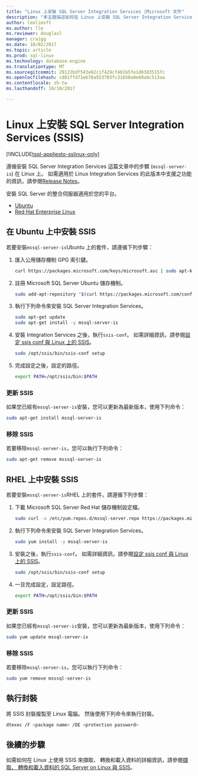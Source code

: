 ```yaml
---
title: "Linux 上安裝 SQL Server Integration Services |Microsoft 文件"
description: "本主題描述如何在 Linux 上安裝 SQL Server Integration Services (SSIS)。"
author: leolimsft
ms.author: lle
ms.reviewer: douglasl
manager: craigg
ms.date: 10/02/2017
ms.topic: article
ms.prod: sql-linux
ms.technology: database-engine
ms.translationtype: MT
ms.sourcegitcommit: 29122bdf543e82c1f429cf401b5fe1d8383515fc
ms.openlocfilehash: cd81ffd71eb78a553703fc31650a0e60a8c513aa
ms.contentlocale: zh-tw
ms.lasthandoff: 10/10/2017

---
```

# <a name="install-sql-server-integration-services-ssis-on-linux"></a>Linux 上安裝 SQL Server Integration Services (SSIS)

[!INCLUDE[tsql-appliesto-sslinux-only](../includes/tsql-appliesto-sslinux-only.md)]

遵循安裝 SQL Server Integration Services 這篇文章中的步驟 (`mssql-server-is`) 在 Linux 上。 如需適用於 Linux Integration Services 的此版本中支援之功能的資訊，請參閱[Release Notes](sql-server-linux-release-notes.md)。

安裝 SQL Server 的整合伺服器適用於您的平台。

- [Ubuntu](#ubuntu)
- [Red Hat Enterprise Linux](#RHEL)

## <a name="ubuntu"></a>在 Ubuntu 上中安裝 SSIS
若要安裝`mssql-server-is`Ubuntu 上的套件，請遵循下列步驟：

1. 匯入公用儲存機制 GPG 索引鍵。

   ```bash
   curl https://packages.microsoft.com/keys/microsoft.asc | sudo apt-key add -
   ```

2. 註冊 Microsoft SQL Server Ubuntu 儲存機制。

   ```bash
   sudo add-apt-repository "$(curl https://packages.microsoft.com/config/ubuntu/16.04/mssql-server-2017.list)"
   ```

3. 執行下列命令來安裝 SQL Server Integration Services。

   ```bash
   sudo apt-get update
   sudo apt-get install -y mssql-server-is
   ```

4. 安裝 Integration Services 之後，執行`ssis-conf`。 如需詳細資訊，請參閱[設定 ssis conf 與 Linux 上的 SSIS](sql-server-linux-configure-ssis.md)。

   ```bash
   sudo /opt/ssis/bin/ssis-conf setup
   ```

5. 完成設定之後，設定的路徑。

   ```bash
   export PATH=/opt/ssis/bin:$PATH
   ```

### <a name="update-ssis"></a>更新 SSIS
如果您已經有`mssql-server-is`安裝，您可以更新為最新版本，使用下列命令：

```bash
sudo apt-get install mssql-server-is
```

### <a name="remove-ssis"></a>移除 SSIS
若要移除`mssql-server-is`，您可以執行下列命令：
```bash
sudo apt-get remove msssql-server-is
```

## <a name="RHEL"></a>RHEL 上中安裝 SSIS
若要安裝`mssql-server-is`RHEL 上的套件，請遵循下列步驟：

1. 下載 Microsoft SQL Server Red Hat 儲存機制設定檔。

   ```bash
   sudo curl -o /etc/yum.repos.d/mssql-server.repo https://packages.microsoft.com/config/rhel/7/mssql-server-2017.repo
   ```

1. 執行下列命令來安裝 SQL Server Integration Services。

   ```bash
   sudo yum install -y mssql-server-is
   ```


1. 安裝之後，執行`ssis-conf`。 如需詳細資訊，請參閱[設定 ssis conf 與 Linux 上的 SSIS](sql-server-linux-configure-ssis.md)。

   ```bash
   sudo /opt/ssis/bin/ssis-conf setup
   ```

1. 一旦完成設定，設定路徑。

   ```bash
   export PATH=/opt/ssis/bin:$PATH
   ```

### <a name="update-ssis"></a>更新 SSIS
如果您已經有`mssql-server-is`安裝，您可以更新為最新版本，使用下列命令：

```bash
sudo yum update mssql-server-is
```

### <a name="remove-ssis"></a>移除 SSIS
若要移除`mssql-server-is`，您可以執行下列命令：
```bash
sudo yum remove msssql-server-is
```




## <a name="run-a-package"></a>執行封裝
將 SSIS 封裝複製至 Linux 電腦。 然後使用下列命令來執行封裝。

```bash
dtexec /F <package name> /DE <protection password>
```



## <a name="next-steps"></a>後續的步驟

如需如何在 Linux 上使用 SSIS 來擷取、 轉換和載入資料的詳細資訊，請參閱[擷取、 轉換和載入資料的 SQL Server on Linux 與 SSIS](sql-server-linux-migrate-ssis.md)。
